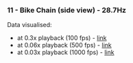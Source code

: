 ### 11 - Bike Chain (side view) - 28.7Hz
Data visualised:
- at 0.3x playback (100 fps) - [link](https://www.youtube.com/watch?v=k2zHmqUwGGc)
- at 0.06x playback (500 fps) - [link](https://www.youtube.com/watch?v=Bc_3LB_H-SA)
- at 0.03x playback (1000 fps) - [link](https://www.youtube.com/watch?v=1NmrYGEQFLk)